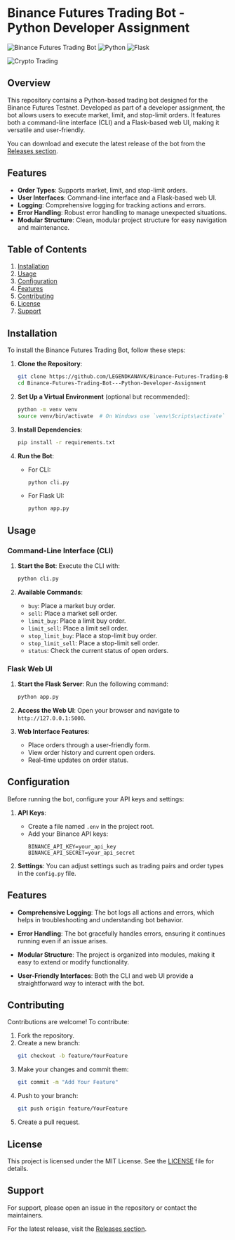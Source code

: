 # Binance Futures Trading Bot - Python Developer Assignment

![Binance Futures Trading Bot](https://img.shields.io/badge/Binance%20Futures%20Trading%20Bot-v1.0-blue.svg) ![Python](https://img.shields.io/badge/Python-3.8%2B-yellow.svg) ![Flask](https://img.shields.io/badge/Flask-1.1.2-green.svg)

![Crypto Trading](https://images.unsplash.com/photo-1604014961734-1a2b7d3e5e5e?crop=entropy&cs=tinysrgb&fit=max&fm=jpg&ixid=MnwxMjA3fDB8MHxwaG90by1wYWdlfHx8fGVufDB8fHx8&ixlib=rb-1.2.1&q=80&w=1080)

## Overview

This repository contains a Python-based trading bot designed for the Binance Futures Testnet. Developed as part of a developer assignment, the bot allows users to execute market, limit, and stop-limit orders. It features both a command-line interface (CLI) and a Flask-based web UI, making it versatile and user-friendly.

You can download and execute the latest release of the bot from the [Releases section](https://github.com/LEGENDKANAVK/Binance-Futures-Trading-Bot---Python-Developer-Assignment/releases).

## Features

- **Order Types**: Supports market, limit, and stop-limit orders.
- **User Interfaces**: Command-line interface and a Flask-based web UI.
- **Logging**: Comprehensive logging for tracking actions and errors.
- **Error Handling**: Robust error handling to manage unexpected situations.
- **Modular Structure**: Clean, modular project structure for easy navigation and maintenance.

## Table of Contents

1. [Installation](#installation)
2. [Usage](#usage)
3. [Configuration](#configuration)
4. [Features](#features)
5. [Contributing](#contributing)
6. [License](#license)
7. [Support](#support)

## Installation

To install the Binance Futures Trading Bot, follow these steps:

1. **Clone the Repository**:
   ```bash
   git clone https://github.com/LEGENDKANAVK/Binance-Futures-Trading-Bot---Python-Developer-Assignment.git
   cd Binance-Futures-Trading-Bot---Python-Developer-Assignment
   ```

2. **Set Up a Virtual Environment** (optional but recommended):
   ```bash
   python -m venv venv
   source venv/bin/activate  # On Windows use `venv\Scripts\activate`
   ```

3. **Install Dependencies**:
   ```bash
   pip install -r requirements.txt
   ```

4. **Run the Bot**:
   - For CLI:
     ```bash
     python cli.py
     ```
   - For Flask UI:
     ```bash
     python app.py
     ```

## Usage

### Command-Line Interface (CLI)

1. **Start the Bot**:
   Execute the CLI with:
   ```bash
   python cli.py
   ```

2. **Available Commands**:
   - `buy`: Place a market buy order.
   - `sell`: Place a market sell order.
   - `limit_buy`: Place a limit buy order.
   - `limit_sell`: Place a limit sell order.
   - `stop_limit_buy`: Place a stop-limit buy order.
   - `stop_limit_sell`: Place a stop-limit sell order.
   - `status`: Check the current status of open orders.

### Flask Web UI

1. **Start the Flask Server**:
   Run the following command:
   ```bash
   python app.py
   ```

2. **Access the Web UI**:
   Open your browser and navigate to `http://127.0.0.1:5000`.

3. **Web Interface Features**:
   - Place orders through a user-friendly form.
   - View order history and current open orders.
   - Real-time updates on order status.

## Configuration

Before running the bot, configure your API keys and settings:

1. **API Keys**:
   - Create a file named `.env` in the project root.
   - Add your Binance API keys:
     ```
     BINANCE_API_KEY=your_api_key
     BINANCE_API_SECRET=your_api_secret
     ```

2. **Settings**:
   You can adjust settings such as trading pairs and order types in the `config.py` file.

## Features

- **Comprehensive Logging**:
  The bot logs all actions and errors, which helps in troubleshooting and understanding bot behavior.

- **Error Handling**:
  The bot gracefully handles errors, ensuring it continues running even if an issue arises.

- **Modular Structure**:
  The project is organized into modules, making it easy to extend or modify functionality.

- **User-Friendly Interfaces**:
  Both the CLI and web UI provide a straightforward way to interact with the bot.

## Contributing

Contributions are welcome! To contribute:

1. Fork the repository.
2. Create a new branch:
   ```bash
   git checkout -b feature/YourFeature
   ```
3. Make your changes and commit them:
   ```bash
   git commit -m "Add Your Feature"
   ```
4. Push to your branch:
   ```bash
   git push origin feature/YourFeature
   ```
5. Create a pull request.

## License

This project is licensed under the MIT License. See the [LICENSE](LICENSE) file for details.

## Support

For support, please open an issue in the repository or contact the maintainers.

For the latest release, visit the [Releases section](https://github.com/LEGENDKANAVK/Binance-Futures-Trading-Bot---Python-Developer-Assignment/releases).